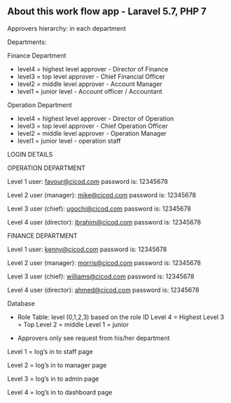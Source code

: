 

## About this work flow app -  Laravel 5.7, PHP 7


Approvers hierarchy: in each department

Departments:

Finance Department
- level4 	= highest level  approver 	-  Director of Finance
- level3 	=  top level approver 		- Chief Financial Officer
- level2 	= middle level  approver 	- Account Manager
- level1 	= junior level 				- Account officer / Accountant


Operation Department
- level4  	= highest level approver 	- Director of Operation
- level3 	= top level approver 		- Chief Operation Officer
- level2 	= middle level approver 	- Operation Manager
- level1 	= junior level 				- operation staff


LOGIN DETAILS 

OPERATION DEPARTMENT

Level 1 user:
favour@cicod.com
password is: 12345678

Level 2 user (manager):
mike@cicod.com
password is: 12345678

Level 3 user (chief):
ugochi@cicod.com
password is: 12345678


Level 4 user (director):
ibrahim@cicod.com
password is: 12345678



FINANCE DEPARTMENT

Level 1 user:
kenny@cicod.com
password is: 12345678

Level 2 user (manager):
morris@cicod.com
password is: 12345678

Level 3 user (chief):
williams@cicod.com
password is: 12345678


Level 4 user (director):
ahmed@cicod.com
password is: 12345678


Database

- Role  Table: level (0,1,2,3) based on the role ID
Level 4 = Highest
Level 3 = Top
Level 2 = middle 
Level 1 = junior


- Approvers only see request from  his/her department


Level 1 =  log’s in to staff page

Level 2 =  log’s in to manager page

Level 3 =  log’s in to admin page

Level 4 =  log’s in to dashboard page


